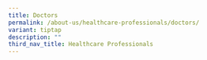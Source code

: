 ```yaml
---
title: Doctors
permalink: /about-us/healthcare-professionals/doctors/
variant: tiptap
description: ""
third_nav_title: Healthcare Professionals
---
```

